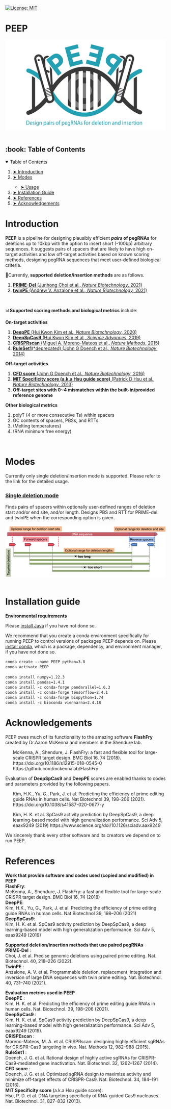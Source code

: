 [![License: MIT](https://img.shields.io/badge/License-MIT-yellow.svg)](https://opensource.org/licenses/MIT)

# PEEP
 ![image](./images/PEEP_logo_demo.png)
  <br /> <br />

<!-- TABLE OF CONTENTS -->
<h2 id="table-of-contents"> :book: Table of Contents</h2>

<details open="open">
  <summary>Table of Contents</summary>
  <ol>
    <li><a href="#Introduction-"> ➤ Introduction</a></li>
    <li><a href="#Modes-"> ➤ Modes</a></li>
    <ul>
    <li><a href="./markdowns/base.md"> ➤ Usage</a></li>
    </ul>
    <li><a href="#Installation-guide"> ➤ Installation Guide</a></li>
    <li><a href="#References"> ➤ References</a></li>
    <li><a href="#Acknowledgements"> ➤ Acknowledgements</a></li>
  </ol>
</details>


# Introduction <br />

**PEEP** is a pipeline for designing plausibly efficient **_pairs_ of pegRNAs** for deletions up to 10kbp with the option to insert short (-100bp) arbitrary sequences. 
It suggests pairs of spacers that are likely to have high on-target activities and low off-target activities based on known scoring methods, designing pegRNA sequences that meet user-defined biological criteria. 

🧬Currently, **supported deletion/insertion methods** are as follows.
1. [**PRIME-Del** (Junhong Choi et al., _Nature Biotechnology_, 2021)](https://www.nature.com/articles/s41587-021-01025-z)
2. [**twinPE** (Andrew V. Anzalone et al., _Nature Biotechnology_, 2021)](https://www.nature.com/articles/s41587-021-01133-w)
<!-- 3. [**GRAND** (Jinlin Wang et al., _Nature Methods_, 2022)](https://www.nature.com/articles/s41592-022-01399-1) --> <br />

📊**Supported scoring methods and biological metrics** include:

**On-target activities**
1. [**DeepPE** (Hui Kwon Kim et al., _Nature Biotechnology_, 2020)](https://www.nature.com/articles/s41587-020-0677-y)
2. [**DeepSpCas9** (Hui Kwon Kim et al., _Science Advances_, 2019)](https://www.science.org/doi/full/10.1126/sciadv.aax9249) 
3. [**CRISPRscan** (Miguel A. Moreno-Mateos et al., _Nature Methods_, 2015)](https://www.ncbi.nlm.nih.gov/pmc/articles/PMC4589495/) 
4. [**RuleSet1**(*deprecated) (John G Doench et al., _Nature Biotechnology_, 2014)](https://doi.org/10.1038/nbt.3026)

**Off-target activities**
1. [**CFD score** (John G Doench et al., _Nature Biotechnology_, 2016)](https://www.ncbi.nlm.nih.gov/pmc/articles/PMC4744125/)
2. [**MIT Specificity score (a.k.a Hsu guide score)** (Patrick D Hsu et al., _Nature Biotechnology_, 2013)](https://pubmed.ncbi.nlm.nih.gov/23873081/)
3. **Off-target sites with 0~4 mismatches within the built-in/provided reference genome**

**Other biological metrics**
1. polyT (4 or more consecutive Ts) within spacers
2. GC contents of spacers, PBSs, and RTTs
3. (Melting temperatures)
4. (RNA minimum free energy) 

 <br />




# Modes <br />

Currently only single deletion/insertion mode is supported.
Please refer to the link for the detailed usage.

### **[Single deletion mode](./markdowns/base.md)**　<br>

Finds pairs of spacers within optionally user-defined ranges of deletion start and/or end site, and/or length. Designs PBS and RTT for PRIME-del and twinPE when the corresponding option is given. <br /> <br />
 ![image](./images/Mode_base_white.png)
  <br /> <br />



# Installation guide <br />

**Environmental requirements**

Please [install Java](https://java.com/en/download/help/index_installing.html) if you have not done so.

We recommend that you create a conda environment specifically for running PEEP to control versions of packages PEEP depends on.
Please [install conda](https://docs.conda.io/projects/conda/en/latest/user-guide/install/index.html), which is a package, dependency, and environment manager, if you have not done so.
```
conda create --name PEEP python=3.8
conda activate PEEP

conda install numpy=1.22.3
conda install pandas=1.4.1
conda install -c conda-forge pandarallel=1.6.3
conda install -c conda-forge tensorflow=2.4.1
conda install -c conda-forge biopython=1.74
conda install -c bioconda viennarna=2.4.18
```

# Acknowledgements
PEEP owes much of its functionality to the amazing software **FlashFry** created by Dr.Aaron McKenna and members in the Shendure lab. 
<ul>
McKenna, A., Shendure, J. FlashFry: a fast and flexible tool for large-scale CRISPR target design. BMC Biol 16, 74 (2018). https://doi.org/10.1186/s12915-018-0545-0 <br />
https://github.com/mckennalab/FlashFry <br />
</ul>

Evaluation of **DeepSpCas9** and **DeepPE** scores are enabled thanks to codes and parameters provided by the following papers. 
<ul>
Kim, H.K., Yu, G., Park, J. et al. Predicting the efficiency of prime editing guide RNAs in human cells. Nat Biotechnol 39, 198–206 (2021). https://doi.org/10.1038/s41587-020-0677-y <br />
</ul>
<ul>
Kim, H. K. et al. SpCas9 activity prediction by DeepSpCas9, a deep learning-based model with high generalization performance. Sci Adv 5, eaax9249 (2019) https://www.science.org/doi/10.1126/sciadv.aax9249 <br />
</ul>

We sincerely thank every other software and its creators we depend on to run PEEP.

# References
**Work that provide software and codes used (copied and modified) in PEEP** <br />
**FlashFry**: <br />
McKenna, A., Shendure, J. FlashFry: a fast and flexible tool for large-scale CRISPR target design. BMC Biol 16, 74 (2018) <br />
**DeepPE**: <br />
Kim, H.K., Yu, G., Park, J. et al. Predicting the efficiency of prime editing guide RNAs in human cells. Nat Biotechnol 39, 198–206 (2021) <br />
**DeepSpCas9**: <br />
Kim, H. K. et al. SpCas9 activity prediction by DeepSpCas9, a deep learning-based model with high generalization performance. Sci Adv 5, eaax9249 (2019) <br />

**Supported deletion/insertion methods that use paired pegRNAs** <br />
**PRIME-Del** : <br />
Choi, J. et al. Precise genomic deletions using paired prime editing. Nat. Biotechnol. 40, 218–226 (2022). <br />
**TwinPE** : <br />
Anzalone, A. V. et al. Programmable deletion, replacement, integration and inversion of large DNA sequences with twin prime editing. Nat. Biotechnol. 40, 731–740 (2021). <br />

**Evaluation metrics used in PEEP** <br />
**DeepPE** : <br />
Kim, H. K. et al. Predicting the efficiency of prime editing guide RNAs in human cells. Nat. Biotechnol. 39, 198–206 (2021). <br />
**DeepSpCas9** : <br />
Kim, H. K. et al. SpCas9 activity prediction by DeepSpCas9, a deep learning-based model with high generalization performance. Sci Adv 5, eaax9249 (2019). <br />
**CRISPEscan** : <br />
Moreno-Mateos, M. A. et al. CRISPRscan: designing highly efficient sgRNAs for CRISPR-Cas9 targeting in vivo. Nat. Methods 12, 982–988 (2015). <br />
**RuleSet1** : <br />
Doench, J. G. et al. Rational design of highly active sgRNAs for CRISPR-Cas9-mediated gene inactivation. Nat. Biotechnol. 32, 1262–1267 (2014). <br />
**CFD score** : <br />
Doench, J. G. et al. Optimized sgRNA design to maximize activity and minimize off-target effects of CRISPR-Cas9. Nat. Biotechnol. 34, 184–191 (2016). <br />
**MIT Specificity score** (a.k.a Hsu guide score): <br />
Hsu, P. D. et al. DNA targeting specificity of RNA-guided Cas9 nucleases. Nat. Biotechnol. 31, 827–832 (2013). <br />